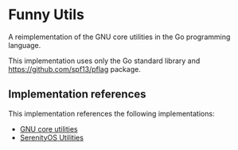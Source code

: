 # Funny Utils

A reimplementation of the GNU core utilities in the Go programming language.

This implementation uses only the Go standard library and <https://github.com/spf13/pflag> package.

## Implementation references

This implementation references the following implementations:

- [GNU core utilities](https://github.com/coreutils/coreutils/tree/3cb862ce5f10db392cc8e6907dd9d888acfa2a30)
- [SerenityOS Utilities](https://github.com/SerenityOS/serenity/tree/8ed3cc5f7b1f84a4499cfcb4e4eae1785fae8c2e/Userland/Utilities)
